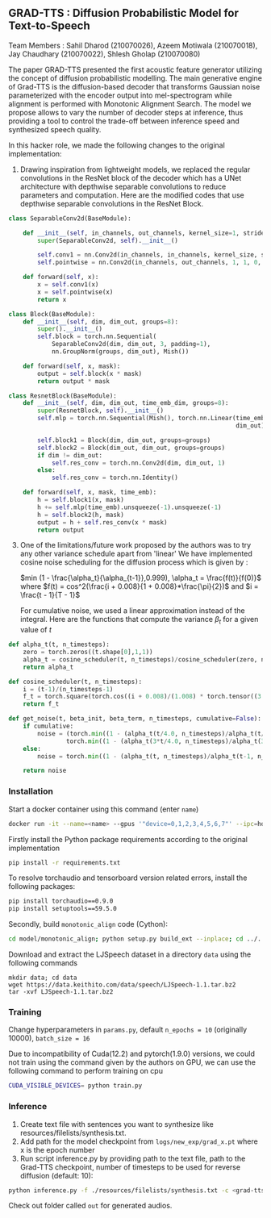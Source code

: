 ## GRAD-TTS : Diffusion Probabilistic Model for Text-to-Speech

Team Members : Sahil Dharod (210070026), Azeem Motiwala (210070018), Jay Chaudhary (210070022), Shlesh Gholap (210070080)

The paper GRAD-TTS presented the first acoustic feature generator utilizing the concept of diffusion probabilistic modelling. The main generative engine of Grad-TTS is the diffusion-based decoder that transforms Gaussian noise parameterized with the encoder output into mel-spectrogram while alignment is performed with Monotonic Alignment Search. The model we propose allows to vary the number of decoder steps at inference, thus providing a tool to control the trade-off between inference speed and synthesized speech quality.

In this hacker role, we made the following changes to the original implementation:
1) Drawing inspiration from lightweight models, we replaced the regular convolutions in the ResNet block of the decoder which has a UNet architecture with depthwise separable convolutions to reduce parameters and computation. Here are the modified codes that use depthwise separable convolutions in the ResNet Block.
```python
class SeparableConv2d(BaseModule):

    def __init__(self, in_channels, out_channels, kernel_size=1, stride=1, padding=0, dilation=1, bias=True):
        super(SeparableConv2d, self).__init__()

        self.conv1 = nn.Conv2d(in_channels, in_channels, kernel_size, stride, padding, dilation, groups=in_channels, bias=bias)
        self.pointwise = nn.Conv2d(in_channels, out_channels, 1, 1, 0, 1, 1, bias=bias)

    def forward(self, x):
        x = self.conv1(x)
        x = self.pointwise(x)
        return x

class Block(BaseModule):
    def __init__(self, dim, dim_out, groups=8):
        super().__init__()
        self.block = torch.nn.Sequential(
            SeparableConv2d(dim, dim_out, 3, padding=1),
            nn.GroupNorm(groups, dim_out), Mish())

    def forward(self, x, mask):
        output = self.block(x * mask)
        return output * mask

class ResnetBlock(BaseModule):
    def __init__(self, dim, dim_out, time_emb_dim, groups=8):
        super(ResnetBlock, self).__init__()
        self.mlp = torch.nn.Sequential(Mish(), torch.nn.Linear(time_emb_dim, 
                                                               dim_out))

        self.block1 = Block(dim, dim_out, groups=groups)
        self.block2 = Block(dim_out, dim_out, groups=groups)
        if dim != dim_out:
            self.res_conv = torch.nn.Conv2d(dim, dim_out, 1)
        else:
            self.res_conv = torch.nn.Identity()

    def forward(self, x, mask, time_emb):
        h = self.block1(x, mask)
        h += self.mlp(time_emb).unsqueeze(-1).unsqueeze(-1)
        h = self.block2(h, mask)
        output = h + self.res_conv(x * mask)
        return output

```
3) One of the limitations/future work proposed by the authors was to try any other variance schedule apart from 'linear'
   We have implemented cosine noise scheduling for the diffusion process which is given by :
   
   $min (1 - \frac{\alpha_t}{\alpha_{t-1}},0.999), \alpha_t = \frac{f(t)}{f(0)}$ where $f(t) = cos^2(\frac{i + 0.008}{1 + 0.008}*\frac{\pi}{2})$ and $i = \frac{t - 1}{T - 1}$

   For cumulative noise, we used a linear approximation instead of the integral. Here are the functions that compute the variance $\beta_t$ for a given value of $t$
   
```python
def alpha_t(t, n_timesteps):
    zero = torch.zeros((t.shape[0],1,1))
    alpha_t = cosine_scheduler(t, n_timesteps)/cosine_scheduler(zero, n_timesteps)
    return alpha_t

def cosine_scheduler(t, n_timesteps):
    i = (t-1)/(n_timesteps-1)
    f_t = torch.square(torch.cos((i + 0.008)/(1.008) * torch.tensor((3.14/2.0))))
    return f_t

def get_noise(t, beta_init, beta_term, n_timesteps, cumulative=False):
    if cumulative: 
        noise = (torch.min((1 - (alpha_t(t/4.0, n_timesteps)/alpha_t(t/4.0-1, n_timesteps))), torch.tensor(0.999)) + 
                torch.min((1 - (alpha_t(3*t/4.0, n_timesteps)/alpha_t(3*t/4.0-1, n_timesteps))), torch.tensor(0.999)))*(t/2)
    else:
        noise = torch.min((1 - (alpha_t(t, n_timesteps)/alpha_t(t-1, n_timesteps))), torch.tensor(0.999))

    return noise
```

### Installation
Start a docker container using this command (enter ```name```)
```bash
docker run -it --name=<name> --gpus '"device=0,1,2,3,4,5,6,7"' --ipc=host -p 4444:8888 -v `pwd`:/workspace nvcr.io/nvidia/pytorch:23.02-py3
```
Firstly install the Python package requirements according to the original implementation 
```bash
pip install -r requirements.txt
```
To resolve torchaudio and tensorboard version related errors, install the following packages:
```bash
pip install torchaudio==0.9.0
pip install setuptools==59.5.0
```
Secondly, build `monotonic_align` code (Cython):

```bash
cd model/monotonic_align; python setup.py build_ext --inplace; cd ../..
```
Download and extract the LJSpeech dataset in a directory ```data``` using the following commands
```
mkdir data; cd data
wget https://data.keithito.com/data/speech/LJSpeech-1.1.tar.bz2
tar -xvf LJSpeech-1.1.tar.bz2
```
### Training 
Change hyperparameters in ```params.py```, default ```n_epochs = 10``` (originally 10000), ```batch_size = 16```

Due to incompatibility of Cuda(12.2) and pytorch(1.9.0) versions, we could not train using the command given by the authors on GPU, we can use the following command to perform training on cpu
```bash
CUDA_VISIBLE_DEVICES= python train.py
```
### Inference
1) Create text file with sentences you want to synthesize like resources/filelists/synthesis.txt.
2) Add path for the model checkpoint from ```logs/new_exp/grad_x.pt``` where x is the epoch number
3) Run script inference.py by providing path to the text file, path to the Grad-TTS checkpoint, number of timesteps to be used for reverse diffusion (default: 10): 
```bash
python inference.py -f ./resources/filelists/synthesis.txt -c <grad-tts-checkpoint> -t <number-of-timesteps> 
```
Check out folder called ```out``` for generated audios.
